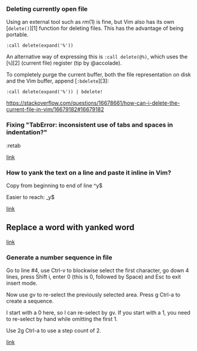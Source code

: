 ### Deleting currently open file
Using an external tool such as *rm*(1) is fine, but Vim also has its own [`delete()`][1] function for deleting files. This has the advantage of being portable.

    :call delete(expand('%'))

An alternative way of expressing this is `:call delete(@%)`, which uses the [`%`][2] (current file) register (tip by @accolade).

To completely purge the current buffer, both the file representation on disk and the Vim buffer, append [`:bdelete`][3]:

    :call delete(expand('%')) | bdelete!
 https://stackoverflow.com/questions/16678661/how-can-i-delete-the-current-file-in-vim/16679182#16679182



### Fixing "TabError: inconsistent use of tabs and spaces in indentation?"

:retab

[link](https://stackoverflow.com/questions/48735671/use-vim-retab-to-solve-taberror-inconsistent-use-of-tabs-and-spaces-in-indentat)
### How to yank the text on a line and paste it inline in Vim?
Copy from beginning to end of line
^y$

Easier to reach:
_y$

[link](ttps://stackoverflow.com/questions/7774015/how-to-yank-the-text-on-a-line-and-paste-it-inline-in-vim)

## Replace a word with yanked word
[link](https://vim.fandom.com/wiki/Replace_a_word_with_yanked_text)

### Generate a number sequence in file

Go to line #4, use Ctrl-v to blockwise select the first character, go down 4 lines, press Shift i, enter 0  (this is 0, followed by Space) and Esc to exit insert mode.

Now use gv to re-select the previously selected area. Press g Ctrl-a to create a sequence.

I start with a 0 here, so I can re-select by gv. If you start with a 1, you need to re-select by hand while omitting the first 1.

Use 2g Ctrl-a to use a step count of 2.

[link](https://stackoverflow.com/questions/9903660/how-to-generate-a-number-sequence-in-file-using-vi-or-vim)
